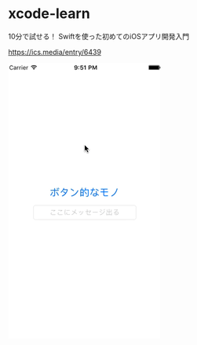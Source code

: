 # xcode-learn

10分で試せる！ Swiftを使った初めてのiOSアプリ開発入門

https://ics.media/entry/6439

![キャプチャ](https://raw.githubusercontent.com/taichi-n/xcode-learn/master/ezgif.com-9ed8674558.gif)
